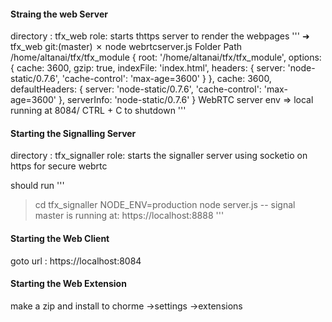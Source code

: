 #### Straing the web Server

directory : tfx_web
role: starts thttps server to render the webpages 
'''
➜  tfx_web git:(master) ✗ node webrtcserver.js 
Folder Path  /home/altanai/tfx/tfx_module { root: '/home/altanai/tfx/tfx_module',
  options: 
   { cache: 3600,
     gzip: true,
     indexFile: 'index.html',
     headers: { server: 'node-static/0.7.6', 'cache-control': 'max-age=3600' } },
  cache: 3600,
  defaultHeaders: { server: 'node-static/0.7.6', 'cache-control': 'max-age=3600' },
  serverInfo: 'node-static/0.7.6' }
 WebRTC server env => local running at
 8084/
CTRL + C to shutdown
'''

#### Starting the Signalling Server

directory : tfx_signaller
role: starts the signaller server using socketio on https for secure webrtc 

should run
'''
> cd tfx_signaller
> NODE_ENV=production node server.js
-- signal master is running at: https://localhost:8888
'''

#### Starting the Web Client

goto url : https://localhost:8084

#### Starting the Web Extension

make a zip and install to chorme ->settings ->extensions